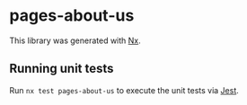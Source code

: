 # pages-about-us

This library was generated with [Nx](https://nx.dev).

## Running unit tests

Run `nx test pages-about-us` to execute the unit tests via [Jest](https://jestjs.io).
